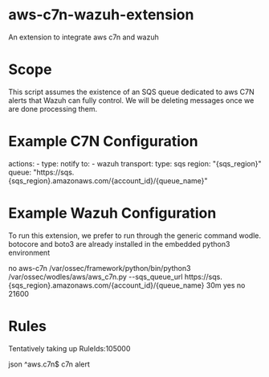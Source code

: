 # aws-c7n-wazuh-extension
An extension to integrate aws c7n and wazuh

# Scope
This script assumes the existence of an SQS queue dedicated to aws C7N alerts that Wazuh can fully control. We will be deleting messages once we are done processing them.

# Example C7N Configuration
actions:
    - type: notify
      to: 
        - wazuh
      transport:
        type: sqs
        region: "{sqs_region}"
        queue: "https://sqs.{sqs_region}.amazonaws.com/{account_id}/{queue_name}"
        
# Example Wazuh Configuration
To run this extension, we prefer to run through the generic command wodle. botocore and boto3 are already installed in the embedded python3 environment

<wodle name="command">
    <disabled>no</disabled>
    <tag>aws-c7n</tag>
    <command>/var/ossec/framework/python/bin/python3 /var/ossec/wodles/aws/aws_c7n.py --sqs_queue_url https://sqs.{sqs_region}.amazonaws.com/{account_id}/{queue_name}</command>
    <interval>30m</interval>
    <ignore_output>yes</ignore_output>
    <run_on_start>no</run_on_start>
    <timeout>21600</timeout>
</wodle>
  
  # Rules
  Tentatively taking up RuleIds:105000
  
  <group name="amazon,aws,c7n,">
    <!-- aws.c7n wodle -->
    <rule id="105000" level="7">
        <decoded_as>json</decoded_as>
        <field name="integration">^aws.c7n$</field>
        <description>c7n alert</description>
    </rule>
</group>
